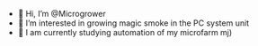 - 👋 Hi, I’m @Microgrower
- 👀 I’m interested in growing magic smoke in the PC system unit
- 🌱 I am currently studying automation of my microfarm mj)

